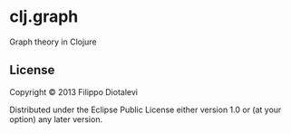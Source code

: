 # clj.graph

Graph theory in Clojure

## License

Copyright © 2013 Filippo Diotalevi

Distributed under the Eclipse Public License either version 1.0 or (at
your option) any later version.
